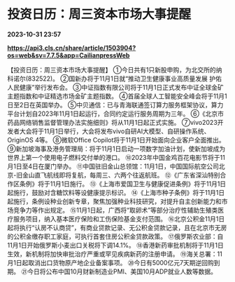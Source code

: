 # 投资日历：周三资本市场大事提醒

**2023-10-31 23:57**

**https://api3.cls.cn/share/article/1503904?os=web&sv=7.7.5&app=CailianpressWeb**

【投资日历：周三资本市场大事提醒】 ①今日共有1只新股申购，为北交所的纳科诺尔(832522)。 ②国新办将于11月1日就“推动卫生健康事业高质量发展 护佑人民健康”举行发布会。 ③中证指数有限公司将于11月1日正式发布中证全球金矿主题指数和中证精选市场金矿主题指数。 ④首届全球人工智能安全峰会将于11月1日至2日在英国举办。 ⑤中贝通信：已与青海联通签订算力服务框架协议，算力平台计划自2023年11月1日起运行，合同约定运行服务周期为三年。 ⑥《北京市药品网络销售监督管理办法实施细则》将从11月1日起正式实施。 ⑦vivo2023开发者大会将于11月1日举行，大会将发布vivo自研AI大模型、自研操作系统、OriginOS 4等。 ⑧微软Office Copilot将于11月1日开始面向企业客户全面推出。 ⑨新加坡海事及港务管理局：将于11月1日启动一项数字加油计划，使新加坡成为世界上第一个使用电子燃料交付单的港口。 ⑩2023年中国金鸡百花电影节将于11月1日至4日在厦门举办。 ⑪中国驻旧金山总领馆：11月1日，中国国际航空公司北京-旧金山直飞航线即将复航，每周三、六两个往返航班。 ⑫《广东省深汕特别合作区条例》将于11月1日施行。 ⑬《上海市爱国卫生与健康促进条例》将于11月1日起施行，鼓励对含糖饮料等设健康提示标识。 ⑭《上海市种子条例》将于11月1日起施行，条例设种业创新专章，聚焦加强种业科技研究，对提升自主创新能力和市场竞争力等作出规定。 ⑮11月1日起，广西将“取卵术”等部分治疗性辅助生殖类医疗服务项目，纳入基本医疗保险和工伤保险基金支付范围。 ⑯北京公积金11月1日起将执行“认房不认商贷”，有商业贷款记录、无公积金贷款记录，且在北京市无房的公积金缴存职工家庭，可执行首套住房公积金贷款政策。 ⑰俄罗斯农业部：自11月1日开始俄罗斯小麦出口关税将下调14.1%。 ⑱香港新药审批机制将于11月1日生效，新机制将加快审批治疗严重或罕见疾病新药的注册申请。 ⑲海关总署：11月1日起取消出口货物原产地企业备案事项。 ⑳今日有5000亿元7天期逆回购到期。 ㉑今日将公布中国10月财新制造业PMI、美国10月ADP就业人数等数据。